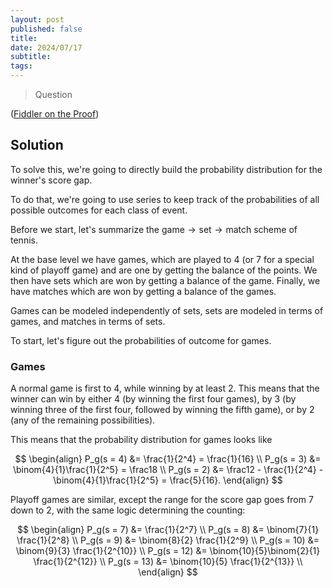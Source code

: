 ```yaml
---
layout: post
published: false
title: 
date: 2024/07/17
subtitle:
tags:
---
```


>Question

<!--more-->

([Fiddler on the Proof](URL))

## Solution

To solve this, we're going to directly build the probability distribution for the winner's score gap.

To do that, we're going to use series to keep track of the probabilities of all possible outcomes for each class of event. 

Before we start, let's summarize the $\text{game}\rightarrow\text{set}\rightarrow\text{match}$ scheme of tennis. 

At the base level we have games, which are played to $4$ (or $7$ for a special kind of playoff game) and are one by getting the balance of the points. We then have sets which are won by getting a balance of the game. Finally, we have matches which are won by getting a balance of the games. 

Games can be modeled independently of sets, sets are modeled in terms of games, and matches in terms of sets.

To start, let's figure out the probabilities of outcome for games.

### Games

A normal game is first to $4,$ while winning by at least $2.$ This means that the winner can win by either $4$ (by winning the first four games), by $3$ (by winning three of the first four, followed by winning the fifth game), or by $2$ (any of the remaining possibilities).

This means that the probability distribution for games looks like

$$ 
  \begin{align}
    P_g(s = 4) &= \frac{1}{2^4} = \frac{1}{16} \\
    P_g(s = 3) &= \binom{4}{1}\frac{1}{2^5} = \frac18 \\
    P_g(s = 2) &= \frac12 - \frac{1}{2^4} - \binom{4}{1}\frac{1}{2^5} = \frac{5}{16}.
  \end{align}
$$

Playoff games are similar, except the range for the score gap goes from $7$ down to $2,$ with the same logic determining the counting:

$$
  \begin{align}
    P_g(s = 7) &= \frac{1}{2^7} \\
    P_g(s = 8) &= \binom{7}{1} \frac{1}{2^8} \\
    P_g(s = 9) &= \binom{8}{2} \frac{1}{2^9} \\
    P_g(s = 10) &= \binom{9}{3} \frac{1}{2^{10}} \\ 
    P_g(s = 12) &= \binom{10}{5}\binom{2}{1} \frac{1}{2^{12}} \\ 
    P_g(s = 13) &= \binom{10}{5} \frac{1}{2^{13}} \\ 
  \end{align}
$$


<br>

